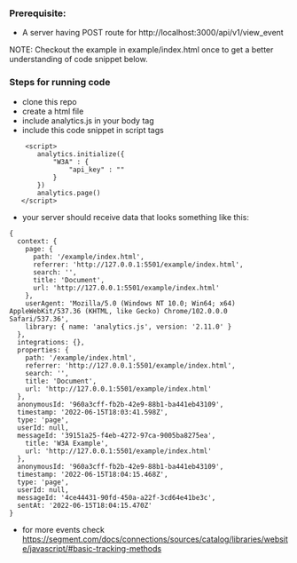 ### Prerequisite:
* A server having POST route for http://localhost:3000/api/v1/view_event

NOTE: Checkout the example in example/index.html once to get a better understanding of code snippet below.

### Steps for running code
* clone this repo
* create a html file
* include analytics.js in your body tag
* include this code snippet in script tags
 ```
     <script>
        analytics.initialize({
            "W3A" : {
                "api_key" : ""
            }
        })
        analytics.page()
    </script>
 ```
* your server should receive data that looks something like this:
```
{
  context: {
    page: {
      path: '/example/index.html',
      referrer: 'http://127.0.0.1:5501/example/index.html',
      search: '',
      title: 'Document',
      url: 'http://127.0.0.1:5501/example/index.html'
    },
    userAgent: 'Mozilla/5.0 (Windows NT 10.0; Win64; x64) AppleWebKit/537.36 (KHTML, like Gecko) Chrome/102.0.0.0 Safari/537.36',
    library: { name: 'analytics.js', version: '2.11.0' }
  },
  integrations: {},
  properties: {
    path: '/example/index.html',
    referrer: 'http://127.0.0.1:5501/example/index.html',
    search: '',
    title: 'Document',
    url: 'http://127.0.0.1:5501/example/index.html'
  },
  anonymousId: '960a3cff-fb2b-42e9-88b1-ba441eb43109',
  timestamp: '2022-06-15T18:03:41.598Z',
  type: 'page',
  userId: null,
  messageId: '39151a25-f4eb-4272-97ca-9005ba8275ea',
    title: 'W3A Example',
    url: 'http://127.0.0.1:5501/example/index.html'
  },
  anonymousId: '960a3cff-fb2b-42e9-88b1-ba441eb43109',
  timestamp: '2022-06-15T18:04:15.468Z',
  type: 'page',
  userId: null,
  messageId: '4ce44431-90fd-450a-a22f-3cd64e41be3c',
  sentAt: '2022-06-15T18:04:15.470Z'
}
```
* for more events check https://segment.com/docs/connections/sources/catalog/libraries/website/javascript/#basic-tracking-methods
